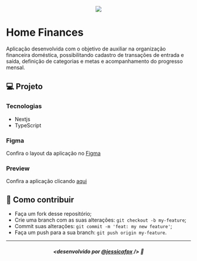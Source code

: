 <div align="center">
    <img src="https://github.com/jessicafpx/pergunta-ai-frontend/assets/57877004/71538ef2-a641-41ff-a386-f66689e853e2" />
</div>


# Home Finances
Aplicação desenvolvida com o objetivo de auxiliar na organização financeira doméstica, possibilitando cadastro de transações de entrada e saída, definição de categorias e metas e acompanhamento do progresso mensal.


## 💻 Projeto
### Tecnologias
- Nextjs
- TypeScript

### Figma
Confira o layout da aplicação no <a href="https://www.figma.com/file/4YgJXQL7RKdS1A5jdymwwy/Organizador-Financeiro?type=design&node-id=0%3A1&mode=design&t=dHwWxmQKn4uLJiKU-1">Figma</a>

### Preview
Confira a aplicação clicando <a href="https://home-finances.vercel.app/login">aqui</a>


## 🤔 Como contribuir

- Faça um fork desse repositório;
- Crie uma branch com as suas alterações: `git checkout -b my-feature`;
- Commit suas alterações: `git commit -m 'feat: my new feature'`;
- Faça um push para a sua branch: `git push origin my-feature`.

---

##### <p align="center"> <strong> <desenvolvido por <a href="https://github.com/jessicafpx"> @jessicafpx</a> /> </strong> 👋